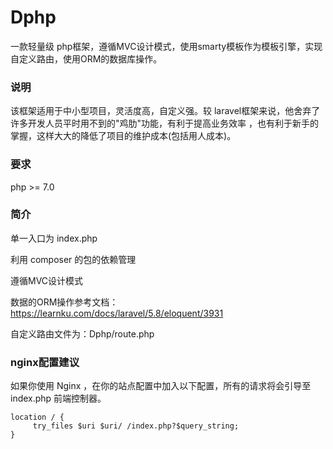 # Dphp
一款轻量级 php框架，遵循MVC设计模式，使用smarty模板作为模板引擎，实现自定义路由，使用ORM的数据库操作。

### 说明
该框架适用于中小型项目，灵活度高，自定义强。较 laravel框架来说，他舍弃了许多开发人员平时用不到的"鸡肋"功能，有利于提高业务效率
，也有利于新手的掌握，这样大大的降低了项目的维护成本(包括用人成本)。

### 要求
php >= 7.0

### 简介
单一入口为 index.php

利用 composer 的包的依赖管理

遵循MVC设计模式

数据的ORM操作参考文档：https://learnku.com/docs/laravel/5.8/eloquent/3931

自定义路由文件为：Dphp/route.php


### nginx配置建议
如果你使用 Nginx ，在你的站点配置中加入以下配置，所有的请求将会引导至 index.php 前端控制器。

```
location / {
     try_files $uri $uri/ /index.php?$query_string;
}
```

